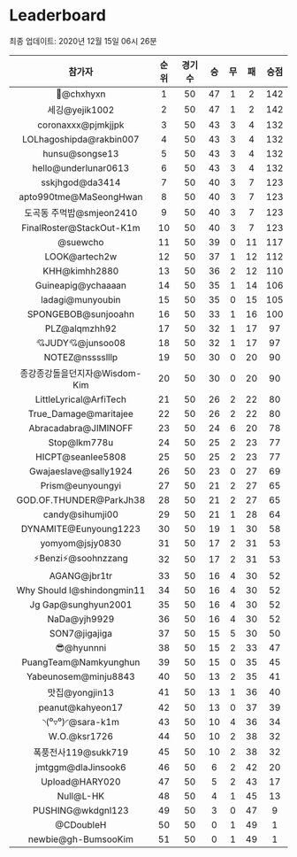 # Leaderboard
최종 업데이트: 2020년 12월 15일 06시 26분




| 참가자 | 순위 | 경기수 | 승 | 무 | 패 | 승점 |
|:---:|:---:|:---:|:---:|:---:|:---:|:---:|
| 👑@chxhyxn | 1 | 50 | 47 | 1 | 2 | 142 |
| 세깅@yejik1002 | 2 | 50 | 47 | 1 | 2 | 142 |
| coronaxxx@pjmkjjpk | 3 | 50 | 43 | 3 | 4 | 132 |
| LOLhagoshipda@rakbin007 | 4 | 50 | 43 | 3 | 4 | 132 |
| hunsu@songse13 | 5 | 50 | 43 | 3 | 4 | 132 |
| hello@underlunar0613 | 6 | 50 | 43 | 3 | 4 | 132 |
| sskjhgod@da3414 | 7 | 50 | 40 | 3 | 7 | 123 |
| apto990tme@MaSeongHwan | 8 | 50 | 40 | 3 | 7 | 123 |
| 도곡동 주먹밥@smjeon2410 | 9 | 50 | 40 | 3 | 7 | 123 |
| FinalRoster@StackOut-K1m | 10 | 50 | 40 | 3 | 7 | 123 |
| @suewcho | 11 | 50 | 39 | 0 | 11 | 117 |
| LOOK@artech2w | 12 | 50 | 37 | 1 | 12 | 112 |
| KHH@kimhh2880 | 13 | 50 | 36 | 2 | 12 | 110 |
| Guineapig@ychaaaan | 14 | 50 | 35 | 1 | 14 | 106 |
| ladagi@munyoubin | 15 | 50 | 35 | 0 | 15 | 105 |
| SPONGEBOB@sunjooahn | 16 | 50 | 33 | 1 | 16 | 100 |
| PLZ@alqmzhh92 | 17 | 50 | 32 | 1 | 17 | 97 |
| 💘JUDY💘@junsoo08 | 18 | 50 | 32 | 1 | 17 | 97 |
| NOTEZ@nsssslllp | 19 | 50 | 30 | 0 | 20 | 90 |
| 종강종강돌을던지자@Wisdom-Kim | 20 | 50 | 30 | 0 | 20 | 90 |
| LittleLyrical@ArfiTech | 21 | 50 | 26 | 2 | 22 | 80 |
| True_Damage@maritajee | 22 | 50 | 26 | 2 | 22 | 80 |
| Abracadabra@JIMINOFF | 23 | 50 | 24 | 6 | 20 | 78 |
| Stop@lkm778u | 24 | 50 | 25 | 2 | 23 | 77 |
| HICPT@seanlee5808 | 25 | 50 | 25 | 2 | 23 | 77 |
| Gwajaeslave@sally1924 | 26 | 50 | 23 | 0 | 27 | 69 |
| Prism@eunyoungyi | 27 | 50 | 21 | 2 | 27 | 65 |
| GOD.OF.THUNDER@ParkJh38 | 28 | 50 | 21 | 2 | 27 | 65 |
| candy@sihumji00 | 29 | 50 | 21 | 1 | 28 | 64 |
| DYNAMITE@Eunyoung1223 | 30 | 50 | 19 | 1 | 30 | 58 |
| yomyom@jsjy0830 | 31 | 50 | 17 | 2 | 31 | 53 |
| ⚡Benzi⚡@soohnzzang | 32 | 50 | 17 | 2 | 31 | 53 |
| AGANG@jbr1tr | 33 | 50 | 16 | 4 | 30 | 52 |
| Why Should I@shindongmin11 | 34 | 50 | 16 | 4 | 30 | 52 |
| Jg Gap@sunghyun2001 | 35 | 50 | 16 | 4 | 30 | 52 |
| NaDa@yjh9929 | 36 | 50 | 16 | 4 | 30 | 52 |
| SON7@jigajiga | 37 | 50 | 15 | 5 | 30 | 50 |
| 😎@hyunnni | 38 | 50 | 15 | 2 | 33 | 47 |
| PuangTeam@Namkyunghun | 39 | 50 | 15 | 0 | 35 | 45 |
| Yabeunosem@minju8843 | 40 | 50 | 13 | 2 | 35 | 41 |
| 맛집@yongjin13 | 41 | 50 | 13 | 1 | 36 | 40 |
| peanut@kahyeon17 | 42 | 50 | 13 | 0 | 37 | 39 |
| ◝(⁰▿⁰)◜@sara-k1m | 43 | 50 | 10 | 4 | 36 | 34 |
| W.O.@ksr1726 | 44 | 50 | 10 | 2 | 38 | 32 |
| 폭풍전사119@sukk719 | 45 | 50 | 10 | 2 | 38 | 32 |
| jmtggm@dlaJinsook6 | 46 | 50 | 6 | 2 | 42 | 20 |
| Upload@HARY020 | 47 | 50 | 5 | 2 | 43 | 17 |
| Null@L-HK | 48 | 50 | 4 | 1 | 45 | 13 |
| PUSHING@wkdgnl123 | 49 | 50 | 3 | 0 | 47 | 9 |
| @CDoubleH | 50 | 50 | 0 | 1 | 49 | 1 |
| newbie@gh-BumsooKim | 51 | 50 | 0 | 1 | 49 | 1 |